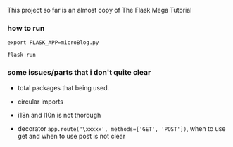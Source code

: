 This project so far is an almost copy of The Flask Mega Tutorial

### how to run

`export FLASK_APP=microBlog.py`

`flask run`

### some issues/parts that i don't quite clear

* total packages that being used.

* circular imports

* i18n and l10n is not thorough

* decorator `app.route('\xxxxx', methods=['GET', 'POST'])`, when to use get and when to use post is not clear

